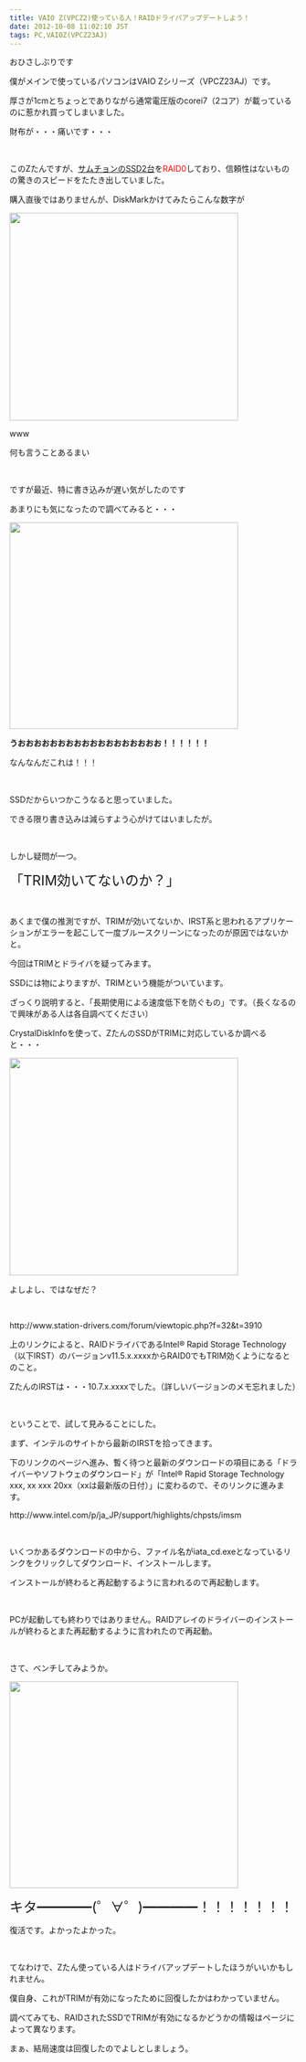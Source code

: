 ```yaml
---
title: VAIO Z(VPCZ2)使っている人！RAIDドライバアップデートしよう！
date: 2012-10-08 11:02:10 JST
tags: PC,VAIOZ(VPCZ23AJ)
---
```

<p>おひさしぶりです</p>
<p>僕がメインで使っているパソコンはVAIO Zシリーズ（VPCZ23AJ）です。</p>
<p>厚さが1cmとちょっとでありながら通常電圧版のcorei7（2コア）が載っているのに惹かれ買ってしまいました。</p>
<p>財布が・・・痛いです・・・</p>
<p>&nbsp;</p>
<p>このZたんですが、<u>サムチョンのSSD2台</u>を<span style="color:red;">RAID0</span>しており、信頼性はないものの驚きのスピードをたたき出していました。</p>
<p>購入直後ではありませんが、DiskMarkかけてみたらこんな数字が</p>
<p><a href="https://picasaweb.google.com/lh/photo/WVQRr-u1F8mK2Ux7ds4EU9MTjNZETYmyPJy0liipFm0?feat=embedwebsite"><img src="https://lh5.googleusercontent.com/-OI0eczb2NQk/UHIqHZptnyI/AAAAAAAAA2E/ZMrnuoaqeFg/s400/diskmark.png" height="364" width="400" /></a></p>
<p>www</p>
<p>何も言うことあるまい</p>
<p>&nbsp;</p>
<p>ですが最近、特に書き込みが遅い気がしたのです</p>
<p>あまりにも気になったので調べてみると・・・</p>
<p><a href="https://picasaweb.google.com/lh/photo/FD_tgTL0LW5zoZRUQ8disNMTjNZETYmyPJy0liipFm0?feat=embedwebsite"><img src="https://lh6.googleusercontent.com/-qzKImyW5pSQ/UHIqHqT1I5I/AAAAAAAAA2M/uXg7jwtRzX0/s400/namidame.png" height="362" width="400" /></a></p>
<p><strong><span style="font-size:14px;">うおおおおおおおおおおおおおおおおおお！！！！！！</span></strong></p>
<p>なんなんだこれは！！！</p>
<p>&nbsp;</p>
<p>SSDだからいつかこうなると思っていました。</p>
<p>できる限り書き込みは減らすよう心がけてはいましたが。</p>
<p>&nbsp;</p>
<p>しかし疑問が一つ。</p>
<p><span style="font-size:24px;">「TRIM効いてないのか？」</span></p>
<p>&nbsp;</p>
<p>あくまで僕の推測ですが、TRIMが効いてないか、IRST系と思われるアプリケーションがエラーを起こして一度ブルースクリーンになったのが原因ではないかと。</p>
<p>今回はTRIMとドライバを疑ってみます。</p>
<p>SSDには物によりますが、TRIMという機能がついています。</p>
<p>ざっくり説明すると、「長期使用による速度低下を防ぐもの」です。（長くなるので興味がある人は各自調べてください）</p>
<p>CrystalDiskInfoを使って、ZたんのSSDがTRIMに対応しているか調べると・・・</p>
<p><a href="https://picasaweb.google.com/lh/photo/Qops6Zn9GaW3surqe1ECoNMTjNZETYmyPJy0liipFm0?feat=embedwebsite"><img src="https://lh3.googleusercontent.com/-IMSWP9YHe68/UHIuI_TBF1I/AAAAAAAAA2k/fyshHv0mVqg/s400/trim.png" height="381" width="400" /></a></p>
<p>よしよし、ではなぜだ？</p>
<p>&nbsp;</p>
<p>http://www.station-drivers.com/forum/viewtopic.php?f=32&t=3910</p>
<p>上のリンクによると、RAIDドライバであるIntel® Rapid Storage Technology（以下IRST）のバージョンv11.5.x.xxxxからRAID0でもTRIM効くようになるとのこと。</p>
<p>ZたんのIRSTは・・・10.7.x.xxxxでした。（詳しいバージョンのメモ忘れました）</p>
<p>&nbsp;</p>
<p>ということで、試して見みることにした。</p>
<p>まず、インテルのサイトから最新のIRSTを拾ってきます。</p>
<p>下のリンクのページへ進み、暫く待つと最新のダウンロードの項目にある「ドライバーやソフトウェのダウンロード」が「Intel® Rapid Storage Technology xxx, xx xxx 20xx（xxは最新版の日付）」に変わるので、そのリンクに進みます。</p>
<p>http://www.intel.com/p/ja_JP/support/highlights/chpsts/imsm</p>
<p>&nbsp;</p>
<p>いくつかあるダウンロードの中から、ファイル名がiata_cd.exeとなっているリンクをクリックしてダウンロード、インストールします。</p>
<p>インストールが終わると再起動するように言われるので再起動します。</p>
<p>&nbsp;</p>
<p>PCが起動しても終わりではありません。RAIDアレイのドライバーのインストールが終わるとまた再起動するように言われたので再起動。</p>
<p>&nbsp;</p>
<p>さて、ベンチしてみようか。</p>
<p><a href="https://picasaweb.google.com/lh/photo/jPGchTOo562t-ZeWdE_XmdMTjNZETYmyPJy0liipFm0?feat=embedwebsite"><img src="https://lh5.googleusercontent.com/-mdK6yB6vPzw/UHIqHjlgz7I/AAAAAAAAA2I/FnhdwVb_3D0/s400/fuka-------------tsu.png" height="362" width="400" /></a></p>
<p><span style="font-size:24px;">キタ━━━━(゜∀゜)━━━━！！！！！！！</span></p>
<p>復活です。よかったよかった。</p>
<p>&nbsp;</p>
<p>てなわけで、Zたん使っている人はドライバアップデートしたほうがいいかもしれません。</p>
<p>僕自身、これがTRIMが有効になったために回復したかはわかっていません。</p>
<p>調べてみても、RAIDされたSSDでTRIMが有効になるかどうかの情報はページによって異なります。</p>
<p>まぁ、結局速度は回復したのでよしとしましょう。</p>